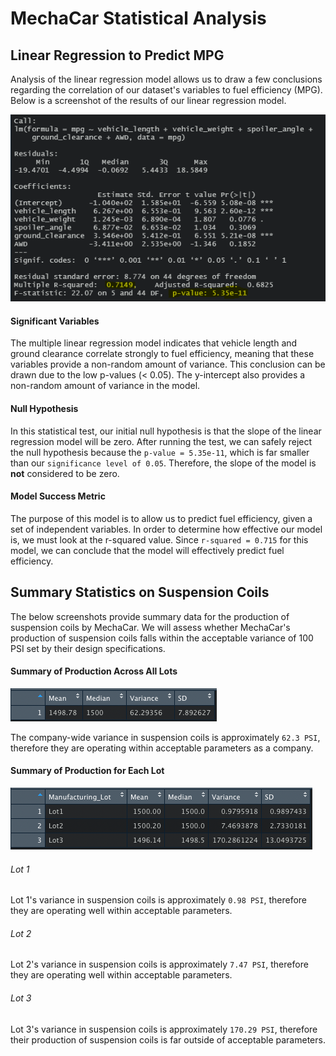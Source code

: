 # MechaCar Statistical Analysis

## Linear Regression to Predict MPG

Analysis of the linear regression model allows us to draw a few conclusions regarding the correlation of our dataset's variables to fuel efficiency (MPG). Below is a screenshot of the results of our linear regression model.

![image](https://github.com/cdeanatx/mechacar_statistical_analysis/blob/main/images/linear_regression.png)

#### Significant Variables

The multiple linear regression model indicates that vehicle length and ground clearance correlate strongly to fuel efficiency, meaning that these variables provide a non-random amount of variance. This conclusion can be drawn due to the low p-values (< 0.05). The y-intercept also provides a non-random amount of variance in the model.

#### Null Hypothesis

In this statistical test, our initial null hypothesis is that the slope of the linear regression model will be zero. After running the test, we can safely reject the null hypothesis because the `p-value = 5.35e-11`, which is far smaller than our `significance level of 0.05`. Therefore, the slope of the model is **not** considered to be zero.

#### Model Success Metric

The purpose of this model is to allow us to predict fuel efficiency, given a set of independent variables. In order to determine how effective our model is, we must look at the r-squared value. Since `r-squared = 0.715` for this model, we can conclude that the model will effectively predict fuel efficiency.



## Summary Statistics on Suspension Coils

The below screenshots provide summary data for the production of suspension coils by MechaCar. We will assess whether MechaCar's production of suspension coils falls within the acceptable variance of 100 PSI set by their design specifications. 

#### Summary of Production Across All Lots

![image](https://github.com/cdeanatx/mechacar_statistical_analysis/blob/main/images/total_summary.png)

The company-wide variance in suspension coils is approximately `62.3 PSI`, therefore they are operating within acceptable parameters as a company.

#### Summary of Production for Each Lot

![image](https://github.com/cdeanatx/mechacar_statistical_analysis/blob/main/images/lot_summary.png)

###### Lot 1

Lot 1's variance in suspension coils is approximately `0.98 PSI`, therefore they are operating well within acceptable parameters.

###### Lot 2

Lot 2's variance in suspension coils is approximately `7.47 PSI`, therefore they are operating well within acceptable parameters.

###### Lot 3

Lot 3's variance in suspension coils is approximately `170.29 PSI`, therefore their production of suspension coils is far outside of acceptable parameters.

